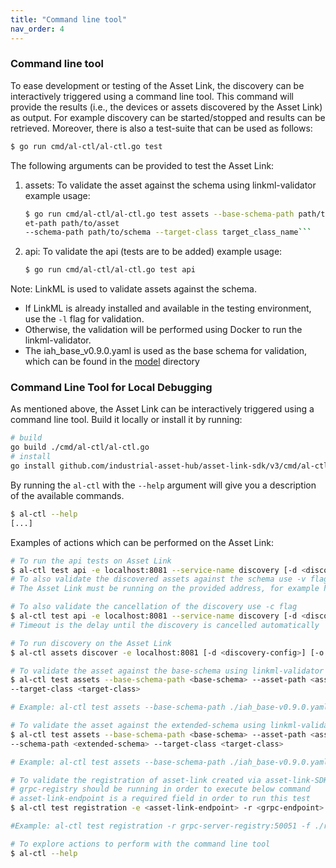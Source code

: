 ```yaml
---
title: "Command line tool"
nav_order: 4
---
```


### Command line tool

To ease development or testing of the Asset Link, the discovery can be interactively triggered using a command line tool. This command will provide the results (i.e., the devices or assets discovered by the Asset Link) as output.
For example discovery can be started/stopped and results can be retrieved.
Moreover, there is also a test-suite that can be used as follows:

```bash
$ go run cmd/al-ctl/al-ctl.go test
```

The following arguments can be provided to test the Asset Link:

1. assets: To validate the asset against the schema using linkml-validator
   example usage:

   ````bash
   $ go run cmd/al-ctl/al-ctl.go test assets --base-schema-path path/to/base/schema --ass
   et-path path/to/asset
   --schema-path path/to/schema --target-class target_class_name```
   ````

2. api: To validate the api (tests are to be added)
   example usage:

   ```bash
   $ go run cmd/al-ctl/al-ctl.go test api
   ```

Note: LinkML is used to validate assets against the schema.

- If LinkML is already installed and available in the testing environment, use the `-l` flag for validation.
- Otherwise, the validation will be performed using Docker to run the linkml-validator.
- The iah_base_v0.9.0.yaml is used as the base schema for validation, which can be found in the [model](https://github.com/industrial-asset-hub/asset-link-sdk/tree/main/model) directory

### Command Line Tool for Local Debugging

As mentioned above, the Asset Link can be interactively triggered using a command line tool.
Build it locally or install it by running:

```bash
# build
go build ./cmd/al-ctl/al-ctl.go
# install
go install github.com/industrial-asset-hub/asset-link-sdk/v3/cmd/al-ctl@main
```

By running the `al-ctl` with the `--help` argument will give you a description of the available commands.

```bash
$ al-ctl --help
[...]
```

Examples of actions which can be performed on the Asset Link:

```bash
# To run the api tests on Asset Link
$ al-ctl test api -e localhost:8081 --service-name discovery [-d <discovery-config>]
# To also validate the discovered assets against the schema use -v flag
# The Asset Link must be running on the provided address, for example here: localhost:8081

# To also validate the cancellation of the discovery use -c flag
$ al-ctl test api -e localhost:8081 --service-name discovery [-d <discovery-config>] -c -n <timeout>
# Timeout is the delay until the discovery is cancelled automatically

# To run discovery on the Asset Link
$ al-ctl assets discover -e localhost:8081 [-d <discovery-config>] [-o <output-file>]

# To validate the asset against the base-schema using linkml-validator where schema file should be yaml
$ al-ctl test assets --base-schema-path <base-schema> --asset-path <asset>
--target-class <target-class>

# Example: al-ctl test assets --base-schema-path ./iah_base-v0.9.0.yaml --asset-path ./Asset-001.ld.json --target-class Asset

# To validate the asset against the extended-schema using linkml-validator where schema file should be yaml
$ al-ctl test assets --base-schema-path <base-schema> --asset-path <asset>
--schema-path <extended-schema> --target-class <target-class>

# Example: al-ctl test assets --base-schema-path ./iah_base-v0.9.0.yaml --asset-path ./SatController-001.json --schema-path ./cdm_sat.yaml --target-class SatController

# To validate the registration of asset-link created via asset-link-SDK
# grpc-registry should be running in order to execute below command
# asset-link-endpoint is a required field in order to run this test
$ al-ctl test registration -e <asset-link-endpoint> -r <grpc-endpoint> -f <registry-file-path>

#Example: al-ctl test registration -r grpc-server-registry:50051 -f ./registry.json

# To explore actions to perform with the command line tool
$ al-ctl --help
```
